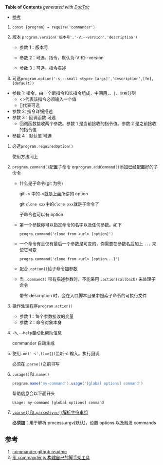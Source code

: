 <!-- START doctoc generated TOC please keep comment here to allow auto update -->
<!-- DON'T EDIT THIS SECTION, INSTEAD RE-RUN doctoc TO UPDATE -->

**Table of Contents** _generated with [DocToc](https://github.com/thlorenz/doctoc)_

- [参考](#%E5%8F%82%E8%80%83)

<!-- END doctoc generated TOC please keep comment here to allow auto update -->

1. `const {program} = require('commander')`

2. 版本 `program.version('版本号','-V,--version','description')`

   - 参数 1：版本号

   - 参数 2：可选。指令，默认为-V 和--version

   - 参数 3：可选。指令描述

3. 可选`program.option('-s,--small <type> [args]','description',[fn],[default])`

- 参数 1: 指令。由一个断指令和长指令组成，中间用`,`、`|`、`空格`分割
  - <>代表该指令必须输入一个值
  - []代表可选
- 参数 2: 指令详细描述
- 参数 3：回调函数 可选
  - 回调函数接收两个参数。参数 1 是当前接收的指令值。参数 2 是之前接收的指令值
- 参数 4：默认值 可选

1. 必选`program.requiredOption()`

   使用方法同上

2. `program.command()`配置子命令 or`program.addCommand()`添加已经配置好的子命令

   - 什么是子命令(git 为例)

     git `-v` 中的`-v`就是上面所讲的 option

     git `clone xxx`中的`clone xxx`就是子命令了

     子命令也可以有 option

   - 第一个参数你可以指定命令的名字以及任何参数。如下

     `progra.command('clone from <url> [option]')`

   - 一个命令有且仅有最后一个参数是可变的，你需要在参数名后加上 `...` 来使它可变

     `progra.command('clone from <url> [option...]')`

   - 配合`.option()`给子命令加参数

   - 当 `.command()` 带有描述参数时，不能采用 `.action(callback)` 来处理子命令

     带有 description 时，会在入口脚本目录中搜索子命令的可执行文件

3. 操作处理程序`program.action()`

   - 参数 1：每个参数接收的变量
   - 参数 2：命令对象本身

4. `-h,--help`自动化帮助信息

   commander 自动生成

5. 使用`.on('-s',()=>{})`监听-s 输入。执行回调

   必须在`.parse()`之前书写

6. `.usage()`和`.name()`

   ```js
   program.name('my-command').usage('[global options] command')
   ```

   帮助信息会以下面开头

   ```
   Usage: my-command [global options] command
   ```

7. [`.parse()`和`.parseAsync()`解析字符串组](https://github.com/tj/commander.js/blob/64053252cbd5b5434afb7ec3f12c46ad2a352d8a/Readme_zh-CN.md#parse-%E5%92%8C-parseasync)

   **必须加**：用于解析 process.argv(默认)，设置 options 以及触发 commands

## 参考

1. [commander github readme](https://github.com/tj/commander.js/blob/64053252cbd5b5434afb7ec3f12c46ad2a352d8a/Readme.md)
2. [用 commander.js 构建自己的脚手架工具](https://zhuanlan.zhihu.com/p/38520504)
